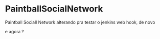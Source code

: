 # PaintballSocialNetwork
Paintball Sociall Network
alterando pra testar o jenkins web hook, de novo

e agora ?
